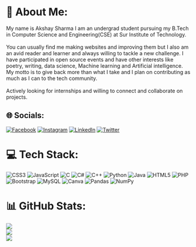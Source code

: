 # 💫 About Me:
My name is Akshay Sharma I am an undergrad student pursuing my B.Tech in Computer Science and Engineering(CSE) at Sur Institute of Technology.<br><br>You can usually find me making websites and improving them but I also am an avid reader and learner and always willing to tackle a new challenge. I have participated in open source events and have other interests like poetry, writing, data science, Machine learning and Artificial intelligence. My motto is to give back more than what I take and I plan on contributing as much as I can to the tech community.<br><br>Actively looking for internships and willing to connect and collaborate on projects.


## 🌐 Socials:
[![Facebook](https://img.shields.io/badge/Facebook-%231877F2.svg?logo=Facebook&logoColor=white)](https://facebook.com/https://www.facebook.com/profile.php?id=100088041877351) [![Instagram](https://img.shields.io/badge/Instagram-%23E4405F.svg?logo=Instagram&logoColor=white)](https://instagram.com/https://www.instagram.com/2_ak.shay/) [![LinkedIn](https://img.shields.io/badge/LinkedIn-%230077B5.svg?logo=linkedin&logoColor=white)](https://linkedin.com/in/www.linkedin.com/in/-akshay-sharma-) [![Twitter](https://img.shields.io/badge/Twitter-%231DA1F2.svg?logo=Twitter&logoColor=white)](https://twitter.com/https://twitter.com/AkshayS51037490) 

# 💻 Tech Stack:
![CSS3](https://img.shields.io/badge/css3-%231572B6.svg?style=for-the-badge&logo=css3&logoColor=white) ![JavaScript](https://img.shields.io/badge/javascript-%23323330.svg?style=for-the-badge&logo=javascript&logoColor=%23F7DF1E) ![C](https://img.shields.io/badge/c-%2300599C.svg?style=for-the-badge&logo=c&logoColor=white) ![C#](https://img.shields.io/badge/c%23-%23239120.svg?style=for-the-badge&logo=c-sharp&logoColor=white) ![C++](https://img.shields.io/badge/c++-%2300599C.svg?style=for-the-badge&logo=c%2B%2B&logoColor=white) ![Python](https://img.shields.io/badge/python-3670A0?style=for-the-badge&logo=python&logoColor=ffdd54) ![Java](https://img.shields.io/badge/java-%23ED8B00.svg?style=for-the-badge&logo=java&logoColor=white) ![HTML5](https://img.shields.io/badge/html5-%23E34F26.svg?style=for-the-badge&logo=html5&logoColor=white) ![PHP](https://img.shields.io/badge/php-%23777BB4.svg?style=for-the-badge&logo=php&logoColor=white) ![Bootstrap](https://img.shields.io/badge/bootstrap-%23563D7C.svg?style=for-the-badge&logo=bootstrap&logoColor=white) ![MySQL](https://img.shields.io/badge/mysql-%2300f.svg?style=for-the-badge&logo=mysql&logoColor=white) ![Canva](https://img.shields.io/badge/Canva-%2300C4CC.svg?style=for-the-badge&logo=Canva&logoColor=white) ![Pandas](https://img.shields.io/badge/pandas-%23150458.svg?style=for-the-badge&logo=pandas&logoColor=white) ![NumPy](https://img.shields.io/badge/numpy-%23013243.svg?style=for-the-badge&logo=numpy&logoColor=white)
# 📊 GitHub Stats:
![](https://github-readme-stats.vercel.app/api?username=AkshayS80&theme=radical&hide_border=false&include_all_commits=true&count_private=true)<br/>
![](https://github-readme-streak-stats.herokuapp.com/?user=AkshayS80&theme=radical&hide_border=false)<br/>
![](https://github-readme-stats.vercel.app/api/top-langs/?username=AkshayS80&theme=radical&hide_border=false&include_all_commits=true&count_private=true&layout=compact)

<!-- Proudly created with GPRM ( https://gprm.itsvg.in ) -->
